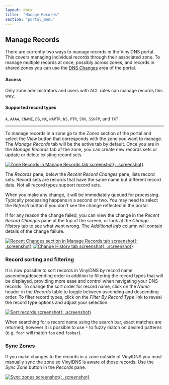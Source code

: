 ```yaml
---
layout: docs
title:  "Manage Records"
section: "portal_menu"
---
```

## Manage Records <a id="managingRecords"></a>
There are currently two ways to manage records in the VinylDNS portal. This covers managing individual records through their associated zone. To manage multiple records at once, possibly across zones, and records in shared zones you can use the [DNS Changes](dns-changes.html) area of the portal.

#### Access
Only zone administrators and users with ACL rules can manage records this way.

#### Supported record types
`A`, `AAAA`, `CNAME`, `DS`, `MX`, `NAPTR`, `NS`, `PTR`, `SRV`, `SSHFP`, and `TXT`

---

To manage records in a zone go to the *Zones* section of the portal and select the *View* button that corresponds with the zone you want to manage. The *Manage Records* tab will be the active tab by default. Once you are in the *Manage Records* tab of the zone, you can create new records sets or update or delete existing record sets.

[![Zone Records in Manage Records tab screenshot](../img/portal/zone-records-annotated.png){: .screenshot}](../img/portal/zone-records-annotated.png)

The *Records* pane, below the *Recent Record Changes* pane, lists record sets. Record sets are records that have the same
name but different record data.  Not all record types support record sets.

When you make any change, it will be immediately queued for processing. Typically processing happens in a second or two. You may need to select the *Refresh* button if you don't see the change reflected in the portal.

If for any reason the change failed, you can view the change in the *Recent Record Changes* pane
at the top of the screen, or look at the *Change History* tab to see what went wrong.
The *Additional Info* column will contain details of the change failure.

[![Recent Changes section in Manage Records tab screenshot](../img/portal/manage-records-annotated.png){: .screenshot}](../img/portal/manage-records-annotated.png)
[![Change History tab screenshot](../img/portal/change-history-annotated.png){: .screenshot}](../img/portal/change-history-annotated.png)

### Record sorting and filtering
It is now possible to sort records in VinylDNS by record name ascending/descending order in addition to filtering the record types that will be displayed, providing more ease and control when navigating your DNS records.
To change the sort order for record name, click on the *Name* header in the *Records* table to toggle between ascending and descending order.
To filter record types, click on the *Filter By Record Type* link to reveal the record type options and adjust your selection.
  
[![Sort records screenshot](../img/portal/manage-records-sort.png){: .screenshot}](../img/portal/manage-records-sort.png)

When searching for a record name using the search bar, exact matches are returned; however it is possible to use `*` to fuzzy match on desired patterns (e.g. `foo*` will match `foo` and `foobar`).

### Sync Zones
If you make changes to the records in a zone outside of VinylDNS you must manually sync the zone so VinylDNS is aware of those records. Use the *Sync Zone* button in the *Records* pane.

[![Sync zones screenshot](../img/portal/sync-zones-annotated.png){: .screenshot}](../img/portal/sync-zones-annotated.png)
